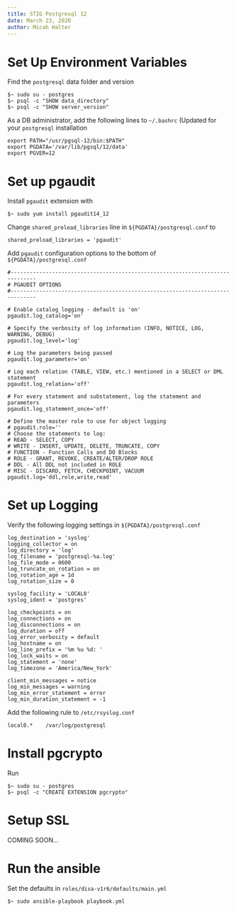 ```yaml
---
title: STIG Postgresql 12
date: March 23, 2020
author: Micah Halter
---
```


# Set Up Environment Variables

Find the `postgresql` data folder and version

```
$~ sudo su - postgres
$~ psql -c "SHOW data_directory"
$~ psql -c "SHOW server_version"
```

As a DB administrator, add the following lines to `~/.bashrc` (Updated for your `postgresql` installation

```
export PATH="/usr/pgsql-12/bin:$PATH"
export PGDATA='/var/lib/pgsql/12/data'
export PGVER=12
```

# Set up pgaudit

Install `pgaudit` extension with

```
$~ sudo yum install pgaudit14_12
```

Change `shared_preload_libraries` line in `${PGDATA}/postgresql.conf` to

```
shared_preload_libraries = 'pgaudit'
```

Add `pgaudit` configuration options to the bottom of `${PGDATA}/postgresql.conf`

```
#------------------------------------------------------------------------------
# PGAUDIT OPTIONS
#------------------------------------------------------------------------------

# Enable catalog logging - default is 'on'
pgaudit.log_catalog='on'

# Specify the verbosity of log information (INFO, NOTICE, LOG, WARNING, DEBUG)
pgaudit.log_level='log'

# Log the parameters being passed
pgaudit.log_parameter='on'

# Log each relation (TABLE, VIEW, etc.) mentioned in a SELECT or DML statement
pgaudit.log_relation='off'

# For every statement and substatement, log the statement and parameters
pgaudit.log_statement_once='off'

# Define the master role to use for object logging
# pgaudit.role=''
# Choose the statements to log:
# READ - SELECT, COPY
# WRITE - INSERT, UPDATE, DELETE, TRUNCATE, COPY
# FUNCTION - Function Calls and DO Blocks
# ROLE - GRANT, REVOKE, CREATE/ALTER/DROP ROLE
# DDL - All DDL not included in ROLE
# MISC - DISCARD, FETCH, CHECKPOINT, VACUUM
pgaudit.log='ddl,role,write,read'
```

# Set up Logging

Verify the following logging settings in `${PGDATA}/postgresql.conf`

```
log_destination = 'syslog'
logging_collector = on
log_directory = 'log'
log_filename = 'postgresql-%a.log'
log_file_mode = 0600
log_truncate_on_rotation = on
log_rotation_age = 1d
log_rotation_size = 0

syslog_facility = 'LOCAL0'
syslog_ident = 'postgres'

log_checkpoints = on
log_connections = on
log_disconnections = on
log_duration = off
log_error_verbosity = default
log_hostname = on
log_line_prefix = '%m %u %d: '
log_lock_waits = on
log_statement = 'none'
log_timezone = 'America/New_York'

client_min_messages = notice
log_min_messages = warning
log_min_error_statement = error
log_min_duration_statement = -1
```

Add the following rule to `/etc/rsyslog.conf`

```
local0.*    /var/log/postgresql
```

# Install pgcrypto

Run

```
$~ sudo su - postgres
$~ psql -c "CREATE EXTENSION pgcrypto"
```

# Setup SSL

COMING SOON...

# Run the ansible

Set the defaults in `roles/disa-v1r6/defaults/main.yml`

```
$~ sudo ansible-playbook playbook.yml
```
